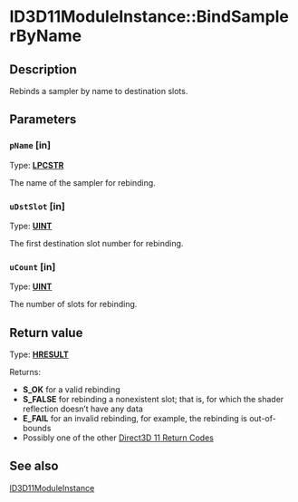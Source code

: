 # ID3D11ModuleInstance::BindSamplerByName

## Description

Rebinds a sampler by name to destination slots.

## Parameters

### `pName` [in]

Type: **[LPCSTR](https://learn.microsoft.com/windows/desktop/WinProg/windows-data-types)**

The name of the sampler for rebinding.

### `uDstSlot` [in]

Type: **[UINT](https://learn.microsoft.com/windows/desktop/WinProg/windows-data-types)**

The first destination slot number for rebinding.

### `uCount` [in]

Type: **[UINT](https://learn.microsoft.com/windows/desktop/WinProg/windows-data-types)**

The number of slots for rebinding.

## Return value

Type: **[HRESULT](https://learn.microsoft.com/windows/win32/com/structure-of-com-error-codes)**

Returns:

* **S_OK** for a valid rebinding
* **S_FALSE** for rebinding a nonexistent slot; that is, for which the shader reflection doesn’t have any data
* **E_FAIL** for an invalid rebinding, for example, the rebinding is out-of-bounds
* Possibly one of the other [Direct3D 11 Return Codes](https://learn.microsoft.com/windows/desktop/direct3d11/d3d11-graphics-reference-returnvalues)

## See also

[ID3D11ModuleInstance](https://learn.microsoft.com/windows/desktop/api/d3d11shader/nn-d3d11shader-id3d11moduleinstance)